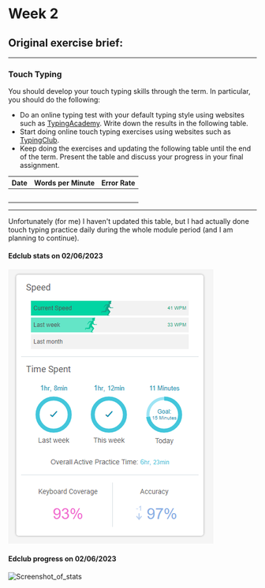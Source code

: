 # Week 2

## Original exercise brief:

---

### Touch Typing

You should develop your touch typing skills through the term. In particular, you should do the following:

- Do an online typing test with your default typing style using websites such as [TypingAcademy](https://www.typing.academy/typing-tutor/typing-test). Write down the results in the following table.
- Start doing online touch typing exercises using websites such as [TypingClub](https://www.typingclub.com/).
- Keep doing the exercises and updating the following table until the end of the term. Present the table and discuss your progress in your final assignment.

| Date | Words per Minute | Error Rate |
| ---- | ---------------- | ---------- |
|      |                  |            |
|      |                  |            |
|      |                  |            |
|      |                  |            |
|      |                  |            |

---

Unfortunately (for me) I haven't updated this table, but I had actually done touch typing practice daily
during the whole module period (and I am planning to continue).

#### Edclub stats on 02/06/2023

![Screenshot_of_stats](./edclub_stats_2023-06-02.png)

#### Edclub progress on 02/06/2023

![Screenshot_of_stats](./edclub_progress-06-02.png)
